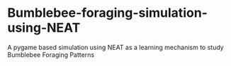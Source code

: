 # Bumblebee-foraging-simulation-using-NEAT
A pygame based simulation using NEAT as a learning mechanism to study Bumblebee Foraging Patterns
